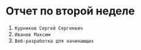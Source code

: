 # Отчет по второй неделе

1. ```Курников Сергей Сергеевич```
2. ```Иванов Максим```
3. ```Веб-разработка для начинающих```

